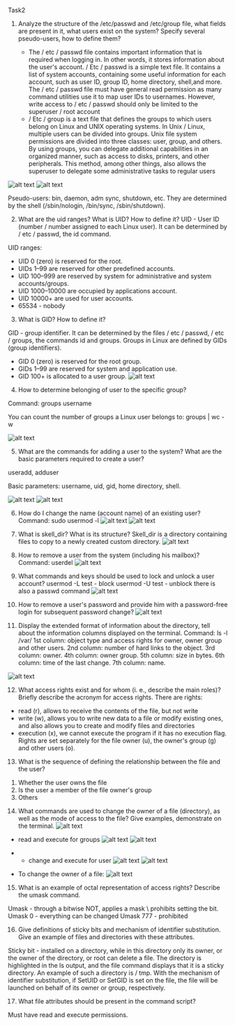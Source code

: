 Task2

1) Analyze the structure of the /etc/passwd and /etc/group file, what fields are present in it, what users exist on the system? Specify several pseudo-users, how to define them?
   
   - The / etc / passwd file contains important information that is required when logging in. In other words, it stores information about the user's account. 
/ Etc / passwd is a simple text file. It contains a list of system accounts, containing some useful information for each account, such as user ID, group ID, home directory, shell,and more. 
The / etc / passwd file must have general read permission as many command utilities use it to map user IDs to usernames. However, write access to / etc / passwd should only be 
limited to the superuser / root account
   - / Etc / group is a text file that defines the groups to which users belong on Linux and UNIX operating systems. In Unix / Linux, multiple users can be divided into groups. 
  Unix file system permissions are divided into three classes: user, group, and others. By using groups, you can delegate additional capabilities in an organized manner, such as access to disks, printers, and other peripherals. This method, among other things, also allows the superuser to delegate some administrative tasks to regular users
  
  ![alt text](https://github.com/aleksandrabublik/DevOps_online_Kharkov_2020Q42021Q1/blob/main/Module5/task5.2/1%20etc-passwd.png)
  ![alt text](https://github.com/aleksandrabublik/DevOps_online_Kharkov_2020Q42021Q1/blob/main/Module5/task5.2/etc-group.png)
  
Pseudo-users: bin, daemon, adm sync, shutdown, etc. They are determined by the shell (/sbin/nologin, /bin/sync, /sbin/shutdown).
  
2) What are the uid ranges? What is UID? How to define it?
  UID - User ID (number / number assigned to each Linux user).
  It can be determined by / etc / passwd, the id command.
 
 UID ranges:
  - UID 0 (zero) is reserved for the root.
 - UIDs 1–99 are reserved for other predefined accounts.
 - UID 100–999 are reserved by system for administrative and system accounts/groups.
 - UID 1000–10000 are occupied by applications account.
 - UID 10000+ are used for user accounts.
 - 65534 - nobody
3) What is GID? How to define it?

 GID - group identifier. It can be determined by the files / etc / passwd, / etc / groups, the commands id and groups.
Groups in Linux are defined by GIDs (group identifiers).
  - GID 0 (zero) is reserved for the root group.
  - GIDs 1–99 are reserved for system and application use.
  - GID 100+ is allocated to a user group.
  ![alt text](https://github.com/aleksandrabublik/DevOps_online_Kharkov_2020Q42021Q1/blob/main/Module5/task5.2/2-3.png)

4) How to determine belonging of user to the specific group?

Command: groups username

You can count the number of groups a Linux user belongs to:
    groups | wc -w
    
![alt text](https://github.com/aleksandrabublik/DevOps_online_Kharkov_2020Q42021Q1/blob/main/Module5/task5.2/4.png)

5) What are the commands for adding a user to the system? What are the basic parameters required to create a user?

useradd, adduser

Basic parameters: username, uid, gid, home directory, shell.

![alt text](https://github.com/aleksandrabublik/DevOps_online_Kharkov_2020Q42021Q1/blob/main/Module5/task5.2/5.png)
![alt text](https://github.com/aleksandrabublik/DevOps_online_Kharkov_2020Q42021Q1/blob/main/Module5/task5.2/5.1.png)

6) How do I change the name (account name) of an existing user?
Сommand: sudo usermod -l 
![alt text](https://github.com/aleksandrabublik/DevOps_online_Kharkov_2020Q42021Q1/blob/main/Module5/task5.2/6.png)
![alt text](https://github.com/aleksandrabublik/DevOps_online_Kharkov_2020Q42021Q1/blob/main/Module5/task5.2/6.1.png)

7) What is skell_dir? What is its structure?
      Skell_dir is a directory containing files to copy to a newly created custom directory.
![alt text](https://github.com/aleksandrabublik/DevOps_online_Kharkov_2020Q42021Q1/blob/main/Module5/task5.2/7.png)

8) How to remove a user from the system (including his mailbox)?
  Command: userdel
![alt text](https://github.com/aleksandrabublik/DevOps_online_Kharkov_2020Q42021Q1/blob/main/Module5/task5.2/8.png)

9) What commands and keys should be used to lock and unlock a user account?
      usermod -L test - block
      usermod -U test - unblock
      there is also a passwd command
![alt text](https://github.com/aleksandrabublik/DevOps_online_Kharkov_2020Q42021Q1/blob/main/Module5/task5.2/9.png)

10) How to remove a user's password and provide him with a password-free login for subsequent password change?
![alt text](https://github.com/aleksandrabublik/DevOps_online_Kharkov_2020Q42021Q1/blob/main/Module5/task5.2/10.png)

11) Display the extended format of information about the directory, tell about the information columns displayed on the terminal.
   Command: ls -l /var/
         1st column: object type and access rights for owner, owner group and other users.
         2nd column: number of hard links to the object.
         3rd column: owner.
         4th column: owner group.
         5th column: size in bytes.
         6th column: time of the last change.
         7th column: name.

![alt text](https://github.com/aleksandrabublik/DevOps_online_Kharkov_2020Q42021Q1/blob/main/Module5/task5.2/11.png)

12) What access rights exist and for whom (i. e., describe the main roles)? Briefly describe the acronym for access rights.
   There are rights:
   - read (r), allows to receive the contents of the file, but not write
   - write (w), allows you to write new data to a file or modify existing ones, and also allows you to create and modify files and directories
   - execution (x), we cannot execute the program if it has no execution flag.
Rights are set separately for the file owner (u), the owner's group (g) and other users (o).

13) What is the sequence of defining the relationship between the file and the user?
   1. Whether the user owns the file 
   2. Is the user a member of the file owner's group 
   3. Others

14) What commands are used to change the owner of a file (directory), as well as the mode of access to the file? Give examples, demonstrate on the terminal.
![alt text](https://github.com/aleksandrabublik/DevOps_online_Kharkov_2020Q42021Q1/blob/main/Module5/task5.2/14.png)

   - read and execute for groups
![alt text](https://github.com/aleksandrabublik/DevOps_online_Kharkov_2020Q42021Q1/blob/main/Module5/task5.2/14_1.png)
![alt text](https://github.com/aleksandrabublik/DevOps_online_Kharkov_2020Q42021Q1/blob/main/Module5/task5.2/14_3.png)

   - - change and execute for user
![alt text](https://github.com/aleksandrabublik/DevOps_online_Kharkov_2020Q42021Q1/blob/main/Module5/task5.2/14_4.png)
![alt text](https://github.com/aleksandrabublik/DevOps_online_Kharkov_2020Q42021Q1/blob/main/Module5/task5.2/14_5.png)

   - To change the owner of a file:
![alt text](https://github.com/aleksandrabublik/DevOps_online_Kharkov_2020Q42021Q1/blob/main/Module5/task5.2/14_6.png)

15) What is an example of octal representation of access rights? Describe the umask command.

   Umask - through a bitwise NOT, applies a mask \ prohibits setting the bit.
   Umask 0 - everything can be changed
   Umask 777 - prohibited
   
16) Give definitions of sticky bits and mechanism of identifier substitution. Give an example of files and directories with these attributes.

   Sticky bit - installed on a directory, while in this directory only its owner, or the owner of the directory, or root can delete a file. The directory is highlighted in the    ls output, and the file command displays that it is a sticky directory. An example of such a directory is / tmp.
   With the mechanism of identifier substitution, if SetUID or SetGID is set on the file, the file will be launched on behalf of its owner or group, respectively.
 
 17) What file attributes should be present in the command script?
 
 Must have read and execute permissions.
